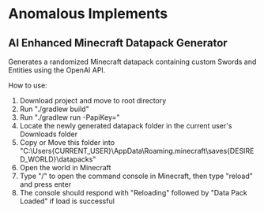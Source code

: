 # Anomalous Implements 
## AI Enhanced Minecraft Datapack Generator

Generates a randomized Minecraft datapack containing custom Swords and Entities using the OpenAI API. 

How to use:
1. Download project and move to root directory
2. Run "./gradlew build"
3. Run "./gradlew run -PapiKey=<YOUR OPEN AI API KEY>"
4. Locate the newly generated datapack folder in the current user's Downloads folder
5. Copy or Move this folder into "C:\Users\{CURRENT_USER}\AppData\Roaming\.minecraft\saves\{DESIRED_WORLD}\datapacks"
6. Open the world in Minecraft
7. Type "/" to open the command console in Minecraft, then type "reload" and press enter
8. The console should respond with "Reloading" followed by "Data Pack Loaded" if load is successful
